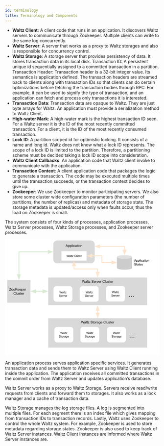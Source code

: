 ```yaml
---
id: terminology
title: Terminology and Components
---
```


* **Waltz Client**: A client code that runs in an application. It discovers Waltz servers to communicate through Zookeeper. Multiple clients can write to the same log concurrently.
* **Waltz Server**: A server that works as a proxy to Waltz storages and also is responsible for concurrency control.
* **Waltz Storage**: A storage server that provides persistency of data. It stores transaction data in its local disk.
Transaction ID: A persistent unique id sequentially assigned to a committed transaction in a partition.
Transaction Header: Transaction header is a 32-bit integer value. Its semantics is application defined. The transaction headers are streamed back to clients along with transaction IDs so that clients can do certain optimizations before fetching the transaction bodies through RPC. For example, it can be used to signify the type of transaction, and an application can fetch and process only transactions it is interested.
* **Transaction Data**: Transaction data are opaque to Waltz. They are just byte arrays for Waltz. An application must provide a serialization method to Waltz Client.
* **High-water Mark**: A high-water mark is the highest transaction ID seen. For a Waltz server it is the ID of the most recently committed transaction. For a client, it is the ID of the most recently consumed transaction.
* **Lock ID**: A partition scoped id for optimistic locking. It consists of a name and long id. Waltz does not know what a lock ID represents. The scope of a lock ID is limited to the partition. Therefore, a partitioning scheme must be decided taking a lock ID scope into consideration.
* **Waltz Client Callbacks**: An application code that Waltz client invoke to communicate with the application.
* **Transaction Context**: A client application code that packages the logic to generate a transaction. The code may be executed multiple times until the transaction succeeds, or the transaction context decides to give up.
* **Zookeeper**: We use Zookeeper to monitor participating servers. We also store some cluster wide configuration parameters (the number of partitions, the number of replicas) and metadata of storage state. The storage metadata is updated/access only when faults occur, thus the load on Zookeeper is small.


The system consists of four kinds of processes, application processes, Waltz Server processes, Waltz Storage processes, and Zookeeper server processes.

![Waltz architecture diagram](assets/architecture.png)

An application process serves application specific services. It generates transaction data and sends them to Waltz Server using Waltz Client running inside the application. The application receives all committed transactions in the commit order from Waltz Server and updates application’s database.

Waltz Server works as a proxy to Waltz Storage. Servers receive read/write requests from clients and forward them to storages. It also works as a lock manager and a cache of transaction data.

Waltz Storage manages the log storage files. A log is segmented into multiple files. For each segment there is an index file which gives mapping from transaction IDs to transaction records.
Lastly, Waltz uses Zookeeper to control the whole Waltz system. For example, Zookeeper is used to store metadata regarding storage states. Zookeeper is also used to keep track of Waltz Server instances. Waltz Client instances are informed where Waltz Server instances are.
